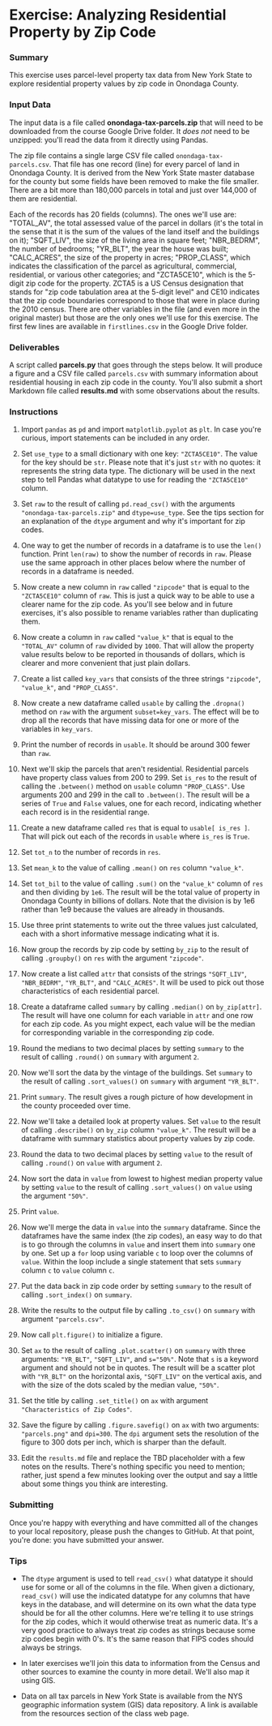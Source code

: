 # Exercise: Analyzing Residential Property by Zip Code

### Summary

This exercise uses parcel-level property tax data from New York State to explore residential property values by zip code in Onondaga County.

### Input Data

The input data is a file called **onondaga-tax-parcels.zip** that will need to be downloaded from the course Google Drive folder. It *does not* need to be unzipped: you'll read the data from it directly using Pandas.

The zip file contains a single large CSV file called `onondaga-tax-parcels.csv`. That file has one record (line) for every parcel of land in Onondaga County. It is derived from the New York State master database for the county but some fields have been removed to make the file smaller. There are a bit more than 180,000 parcels in total and just over 144,000 of them are residential.

Each of the records has 20 fields (columns). The ones we'll use are: "TOTAL_AV", the total assessed value of the parcel in dollars (it's the total in the sense that it is the sum of the values of the land itself and the buildings on it); "SQFT_LIV", the size of the living area in square feet; "NBR_BEDRM", the number of bedrooms; "YR_BLT", the year the house was built; "CALC_ACRES", the size of the property in acres; "PROP_CLASS", which indicates the classification of the parcel as agricultural, commercial, residential, or various other categories; and "ZCTA5CE10", which is the 5-digit zip code for the property. ZCTA5 is a US Census designation that stands for "zip code tabulation area at the 5-digit level" and CE10 indicates that the zip code boundaries correspond to those that were in place during the 2010 census. There are other variables in the file (and even more in the original master) but those are the only ones we'll use for this exercise. The first few lines are available in `firstlines.csv` in the Google Drive folder.

### Deliverables

A script called **parcels.py** that goes through the steps below. It will produce a figure and a CSV file called `parcels.csv` with summary information about residential housing in each zip code in the county. You'll also submit a short Markdown file called **results.md** with some observations about the results. 

### Instructions

1. Import `pandas` as `pd` and import `matplotlib.pyplot` as `plt`. In case you're curious, import statements can be included in any order.

1. Set `use_type` to a small dictionary with one key: `"ZCTA5CE10"`. The value for the key should be `str`. Please note that it's just `str` with no quotes: it represents the string data type. The dictionary will be used in the next step to tell Pandas what datatype to use for reading the `"ZCTA5CE10"` column.

1. Set `raw` to the result of calling `pd.read_csv()` with the arguments `"onondaga-tax-parcels.zip"` and `dtype=use_type`. See the tips section for an explanation of the `dtype` argument and why it's important for zip codes.

1. One way to get the number of records in a dataframe is to use the `len()` function. Print `len(raw)` to show the number of records in `raw`. Please use the same approach in other places below where the number of records in a dataframe is needed.

1. Now create a new column in `raw` called `"zipcode"` that is equal to the `"ZCTA5CE10"` column of `raw`. This is just a quick way to be able to use a clearer name for the zip code. As you'll see below and in future exercises, it's also possible to rename variables rather than duplicating them.

1. Now create a column in `raw` called `"value_k"` that is equal to the `"TOTAL_AV"` column of `raw` divided by `1000`. That will allow the property value results below to be reported in thousands of dollars, which is clearer and more convenient that just plain dollars.

1. Create a list called `key_vars` that consists of the three strings `"zipcode"`, `"value_k"`, and `"PROP_CLASS"`.

1. Now create a new dataframe called `usable` by calling the `.dropna()` method on `raw` with the argument `subset=key_vars`. The effect will be to drop all the records that have missing data for one or more of the variables in `key_vars`.

1. Print the number of records in `usable`. It should be around 300 fewer than `raw`.

1. Next we'll skip the parcels that aren't residential. Residential parcels have property class values from 200 to 299. Set `is_res` to the result of calling the `.between()` method on `usable` column `"PROP_CLASS"`. Use arguments 200 and 299 in the call to `.between()`. The result will be a series of `True` and `False` values, one for each record, indicating whether each record is in the residential range.

1. Create a new dataframe called `res` that is equal to `usable[ is_res ]`. That will pick out each of the records in `usable` where `is_res` is `True`.

1. Set `tot_n` to the number of records in `res`.

1. Set `mean_k` to the value of calling `.mean()` on `res` column `"value_k"`.

1. Set `tot_bil` to the value of calling `.sum()` on the `"value_k"` column of `res` and then dividing by `1e6`. The result will be the total value of property in Onondaga County in billions of dollars. Note that the division is by 1e6 rather than 1e9 because the values are already in thousands.

1. Use three print statements to write out the three values just calculated, each with a short informative message indicating what it is.

1. Now group the records by zip code by setting `by_zip` to the result of calling `.groupby()` on `res` with the argument `"zipcode"`.

1. Now create a list called `attr` that consists of the strings `"SQFT_LIV"`, `"NBR_BEDRM"`, `"YR_BLT"`, and `"CALC_ACRES"`. It will be used to pick out those characteristics of each residential parcel.

1. Create a dataframe called `summary` by calling `.median()` on `by_zip[attr]`. The result will have one column for each variable in `attr` and one row for each zip code. As you might expect, each value will be the median for corresponding variable in the corresponding zip code.

1. Round the medians to two decimal places by setting `summary` to the result of calling `.round()` on `summary` with argument `2`.

1. Now we'll sort the data by the vintage of the buildings. Set `summary` to the result of calling `.sort_values()` on `summary` with argument `"YR_BLT"`.

1. Print `summary`. The result gives a rough picture of how development in the county proceeded over time.

1. Now we'll take a detailed look at property values. Set `value` to the result of calling `.describe()` on `by_zip` column `"value_k"`. The result will be a dataframe with summary statistics about property values by zip code.

1. Round the data to two decimal places by setting `value` to the result of calling `.round()` on `value` with argument `2`.

1. Now sort the data in `value` from lowest to highest median property value by setting `value` to the result of calling `.sort_values()` on `value` using the argument `"50%"`.

1. Print `value`.

1. Now we'll merge the data in `value` into the `summary` dataframe. Since the dataframes have the same index (the zip codes), an easy way to do that is to go through the columns in `value` and insert them into `summary` one by one. Set up a `for` loop using variable `c` to loop over the columns of `value`. Within the loop include a single statement that sets `summary` column `c` to `value` column `c`.

1. Put the data back in zip code order by setting `summary` to the result of calling `.sort_index()` on `summary`.

1. Write the results to the output file by calling `.to_csv()` on `summary` with argument `"parcels.csv"`.

1. Now call `plt.figure()` to initialize a figure.

1. Set `ax` to the result of calling `.plot.scatter()` on `summary` with three arguments: `"YR_BLT"`, `"SQFT_LIV"`, and `s="50%"`. Note that `s` is a keyword argument and should not be in quotes. The result will be a scatter plot with `"YR_BLT"` on the horizontal axis, `"SQFT_LIV"` on the vertical axis, and with the size of the dots scaled by the median value, `"50%"`.

1. Set the title by calling `.set_title()` on `ax` with argument `"Characteristics of Zip Codes"`.

1. Save the figure by calling `.figure.savefig()` on `ax` with two arguments: `"parcels.png"` and `dpi=300`. The `dpi` argument sets the resolution of the figure to 300 dots per inch, which is sharper than the default.

1. Edit the `results.md` file and replace the TBD placeholder with a few notes on the results. There's nothing specific you need to mention; rather, just spend a few minutes looking over the output and say a little about some things you think are interesting.

### Submitting

Once you're happy with everything and have committed all of the changes to
your local repository, please push the changes to GitHub. At that point,
you're done: you have submitted your answer.

### Tips

+ The `dtype` argument is used to tell `read_csv()` what datatype it should use for some or all of the columns in the file. When given a dictionary, `read_csv()` will use the indicated datatype for any columns that have keys in the database, and will determine on its own what the data type should be for all the other columns. Here we're telling it to use strings for the zip codes, which it would otherwise treat as numeric data. It's a very good practice to always treat zip codes as strings because some zip codes begin with 0's. It's the same reason that FIPS codes should always be strings.

+ In later exercises we'll join this data to information from the Census
and other sources to examine the county in more detail. We'll also
map it using GIS.

+ Data on all tax parcels in New York State is available from the NYS
geographic information system (GIS) data repository. A link is available
from the resources section of the class web page.
